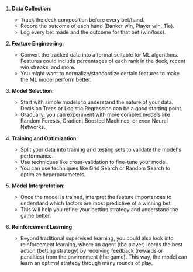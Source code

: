 

1. **Data Collection**:
   - Track the deck composition before every bet/hand.
   - Record the outcome of each hand (Banker win, Player win, Tie).
   - Log every bet made and the outcome for that bet (win/loss).

2. **Feature Engineering**:
   - Convert the tracked data into a format suitable for ML algorithms. Features could include percentages of each rank in the deck, recent win streaks, and more.
   - You might want to normalize/standardize certain features to make the ML model perform better.

3. **Model Selection**:
   - Start with simple models to understand the nature of your data. Decision Trees or Logistic Regression can be a good starting point.
   - Gradually, you can experiment with more complex models like Random Forests, Gradient Boosted Machines, or even Neural Networks.

4. **Training and Optimization**:
   - Split your data into training and testing sets to validate the model's performance.
   - Use techniques like cross-validation to fine-tune your model.
   - You can use techniques like Grid Search or Random Search to optimize hyperparameters.

5. **Model Interpretation**:
   - Once the model is trained, interpret the feature importances to understand which factors are most predictive of a winning bet.
   - This will help you refine your betting strategy and understand the game better.

6. **Reinforcement Learning**:
   - Beyond traditional supervised learning, you could also look into reinforcement learning, where an agent (the player) learns the best action (betting strategy) by receiving feedback (rewards or penalties) from the environment (the game). This way, the model can learn an optimal strategy through many rounds of play.

